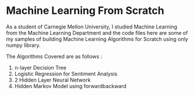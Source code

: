 # Machine Learning From Scratch


As a student of Carnegie Mellon University, I studied Machine Learning from the Machine Learning Department and the code files here are some of my samples of building Machine Learning Algorithms for Scratch using only numpy library.

The Algorithms Covered are as follows :

1) n-layer Decision Tree
2) Logistic Regression for Sentiment Analysis
3) 2 Hidden Layer Neural Network
4) Hidden Markov Model using forwardbackward
